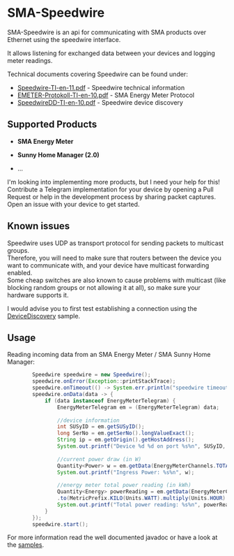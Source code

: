 # SMA-Speedwire
SMA-Speedwire is an api for communicating with SMA products over Ethernet using the speedwire interface.  

It allows listening for exchanged data between your devices and logging meter readings.

Technical documents covering Speedwire can be found under:
* [Speedwire-TI-en-11.pdf](https://files.sma.de/downloads/Speedwire-TI-en-11.pdf) - 
  Speedwire technical information  
* [EMETER-Protokoll-TI-en-10.pdf](https://www.sma.de/fileadmin/content/global/Partner/Documents/SMA_Labs/EMETER-Protokoll-TI-en-10.pdf) - 
  SMA Energy Meter Protocol  
* [SpeedwireDD-TI-en-10.pdf](https://www.sma.de/fileadmin/content/global/Partner/Documents/sma_developer/SpeedwireDD-TI-en-10.pdf) - 
  Speedwire device discovery  

## Supported Products

* **SMA Energy Meter**  
  
* **Sunny Home Manager (2.0)**

* ...

I'm looking into implementing more products, but I need your help for this!  
Contribute a Telegram implementation for your device by opening a Pull Request or help in the development process by 
sharing packet captures.
Open an issue with your device to get started.

## Known issues

Speedwire uses UDP as transport protocol for sending packets to multicast groups.  
Therefore, you will need to make sure that routers between the device you want to communicate with, and your device have
multicast forwarding enabled.  
Some cheap switches are also known to cause problems with multicast (like blocking random groups or not allowing it at all), 
so make sure your hardware supports it.  

I would advise you to first test establishing a connection using the [DeviceDiscovery](samples/src/DeviceDiscovery.java) sample.

## Usage
Reading incoming data from an SMA Energy Meter / SMA Sunny Home Manager:  

```java
        Speedwire speedwire = new Speedwire();
        speedwire.onError(Exception::printStackTrace);
        speedwire.onTimeout(() -> System.err.println("speedwire timeout"));
        speedwire.onData(data -> {
            if (data instanceof EnergyMeterTelegram) {
                EnergyMeterTelegram em = (EnergyMeterTelegram) data;
        
                //device information
                int SUSyID = em.getSUSyID();
                long SerNo = em.getSerNo().longValueExact();
                String ip = em.getOrigin().getHostAddress();
                System.out.printf("Device %d %d on port %s%n", SUSyID, SerNo, ip);
        
                //current power draw (in W)
                Quantity<Power> w = em.getData(EnergyMeterChannels.TOTAL_P_IN).to(Units.WATT);
                System.out.printf("Ingress Power: %s%n", w);
        
                //energy meter total power reading (in kWh)
                Quantity<Energy> powerReading = em.getData(EnergyMeterChannels.TOTAL_P_IN_SUM)
                .to(MetricPrefix.KILO(Units.WATT).multiply(Units.HOUR).asType(Energy.class));
                System.out.printf("Total power reading: %s%n", powerReading);
            }
        });
        speedwire.start();
```

For more information read the well documented javadoc or have a look at the [samples](samples/src).